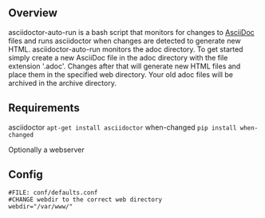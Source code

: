 ## Overview
asciidoctor-auto-run is a bash script that monitors for changes to [AsciiDoc](http://asciidoctor.org/docs/what-is-asciidoc/) files and runs asciidoctor when changes are detected to generate new HTML.
asciidoctor-auto-run monitors the adoc directory. To get started simply create a new AsciiDoc file in the adoc directory with the file extension '.adoc'. Changes after that will generate new HTML files and place them in the specified web directory. Your old adoc files will be archived in the archive directory. 

## Requirements
asciidoctor
`apt-get install asciidoctor`
when-changed
`pip install when-changed`

Optionally a webserver

## Config
```
#FILE: conf/defaults.conf
#CHANGE webdir to the correct web directory 
webdir="/var/www/"
```
